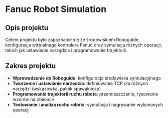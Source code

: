 # Fanuc Robot Simulation  

## Opis projektu  
Celem projektu było zapoznanie się ze środowiskiem Roboguide, konfiguracja wirtualnego kontrolera Fanuc oraz symulacja różnych operacji, takich jak ustawianie narzędzia i programowanie trajektorii.  

## Zakres projektu  
- **Wprowadzenie do Roboguide**: konfiguracja środowiska symulacyjnego  
- **Tworzenie i ustawianie narzędzia**: definiowanie TCP dla różnych narzędzi (wskazówka, palnik spawalniczy)  
- **Programowanie trajektorii ruchu robota**: przemieszczanie, rysowanie wzorów na obiekcie  
- **Testowanie i analiza ruchu robota**: symulacja i nagrywanie wykonanych operacji  

